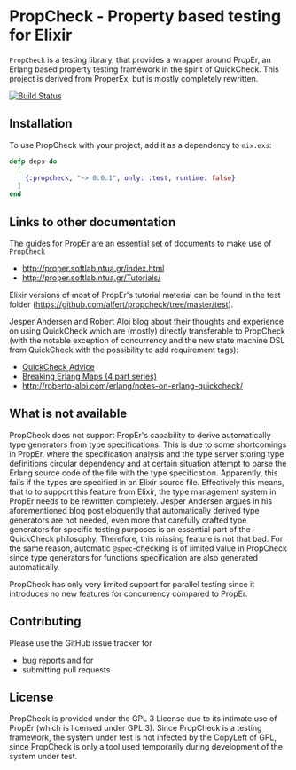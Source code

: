 # PropCheck - Property based testing for Elixir

`PropCheck` is a testing library, that provides a wrapper around PropEr, an Erlang
based property testing framework in the spirit of QuickCheck. This project
is derived from ProperEx, but is mostly completely rewritten.

[![Build Status](https://travis-ci.org/alfert/propcheck.svg?branch=master)](https://travis-ci.org/alfert/propcheck)

## Installation
To use PropCheck with your project, add it as a dependency to `mix.exs`:

```elixir
defp deps do
  [
    {:propcheck, "~> 0.0.1", only: :test, runtime: false}
  ]
end
```

## Links to other documentation

The guides for PropEr are an essential set of documents to make use of `PropCheck`

* http://proper.softlab.ntua.gr/index.html
* http://proper.softlab.ntua.gr/Tutorials/

Elixir versions of most of PropEr's tutorial material can be found in the
test folder (https://github.com/alfert/propcheck/tree/master/test).

Jesper Andersen and Robert Aloi blog about their thoughts and experience on
using QuickCheck which are (mostly) directly transferable to PropCheck (with
the notable exception of concurrency and the new state machine DSL from
QuickCheck with the possibility to add requirement tags):

* [QuickCheck Advice](https://medium.com/@jlouis666/quickcheck-advice-c357efb4e7e6#.b9wpla7oi)
* [Breaking Erlang Maps (4 part series)](https://medium.com/@jlouis666/breaking-erlang-maps-4-4ebc3c64068c#.4d61kua92)
* http://roberto-aloi.com/erlang/notes-on-erlang-quickcheck/

## What is not available

PropCheck does not support PropEr's capability to derive automatically type
generators from type specifications. This is due to some shortcomings in PropEr,
where the specification analysis and the type server storing type definitions
circular dependency and at certain situation attempt to parse the Erlang source
code of the file with the type specification. Apparently, this fails if the
types are specified in an Elixir source file. Effectively this means, that to
to support this feature from Elixir, the type management system in PropEr needs
to be rewritten completely. Jesper Andersen argues in his aforementioned blog
post eloquently that automatically derived type generators are not needed, even
more that carefully crafted type generators for specific testing purposes is
an essential part of the QuickCheck philosophy. Therefore, this missing feature
is not that bad. For the same reason, automatic `@spec`-checking is of limited
value in PropCheck since type generators for functions specification are also
generated automatically.

PropCheck has only very limited support for parallel testing since it introduces
no new features for concurrency compared to PropEr.


## Contributing

Please use the GitHub issue tracker for

* bug reports and for
* submitting pull requests

## License

PropCheck is provided under the GPL 3 License due to its intimate use of PropEr
(which is licensed under GPL 3). Since PropCheck is a testing framework, the
system under test is not infected by the CopyLeft of GPL, since PropCheck is only
a tool used temporarily during development of the system under test.
